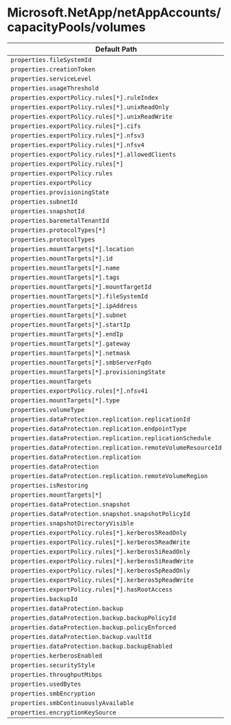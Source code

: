 # Microsoft.NetApp/netAppAccounts/capacityPools/volumes

| Default Path | Alias |
|---|---|
| `properties.fileSystemId` | `Microsoft.NetApp/netAppAccounts/capacityPools/volumes/fileSystemId` |
| `properties.creationToken` | `Microsoft.NetApp/netAppAccounts/capacityPools/volumes/creationToken` |
| `properties.serviceLevel` | `Microsoft.NetApp/netAppAccounts/capacityPools/volumes/serviceLevel` |
| `properties.usageThreshold` | `Microsoft.NetApp/netAppAccounts/capacityPools/volumes/usageThreshold` |
| `properties.exportPolicy.rules[*].ruleIndex` | `Microsoft.NetApp/netAppAccounts/capacityPools/volumes/exportPolicy.rules[*].ruleIndex` |
| `properties.exportPolicy.rules[*].unixReadOnly` | `Microsoft.NetApp/netAppAccounts/capacityPools/volumes/exportPolicy.rules[*].unixReadOnly` |
| `properties.exportPolicy.rules[*].unixReadWrite` | `Microsoft.NetApp/netAppAccounts/capacityPools/volumes/exportPolicy.rules[*].unixReadWrite` |
| `properties.exportPolicy.rules[*].cifs` | `Microsoft.NetApp/netAppAccounts/capacityPools/volumes/exportPolicy.rules[*].cifs` |
| `properties.exportPolicy.rules[*].nfsv3` | `Microsoft.NetApp/netAppAccounts/capacityPools/volumes/exportPolicy.rules[*].nfsv3` |
| `properties.exportPolicy.rules[*].nfsv4` | `Microsoft.NetApp/netAppAccounts/capacityPools/volumes/exportPolicy.rules[*].nfsv4` |
| `properties.exportPolicy.rules[*].allowedClients` | `Microsoft.NetApp/netAppAccounts/capacityPools/volumes/exportPolicy.rules[*].allowedClients` |
| `properties.exportPolicy.rules[*]` | `Microsoft.NetApp/netAppAccounts/capacityPools/volumes/exportPolicy.rules[*]` |
| `properties.exportPolicy.rules` | `Microsoft.NetApp/netAppAccounts/capacityPools/volumes/exportPolicy.rules` |
| `properties.exportPolicy` | `Microsoft.NetApp/netAppAccounts/capacityPools/volumes/exportPolicy` |
| `properties.provisioningState` | `Microsoft.NetApp/netAppAccounts/capacityPools/volumes/provisioningState` |
| `properties.subnetId` | `Microsoft.NetApp/netAppAccounts/capacityPools/volumes/subnetId` |
| `properties.snapshotId` | `Microsoft.NetApp/netAppAccounts/capacityPools/volumes/snapshotId` |
| `properties.baremetalTenantId` | `Microsoft.NetApp/netAppAccounts/capacityPools/volumes/baremetalTenantId` |
| `properties.protocolTypes[*]` | `Microsoft.NetApp/netAppAccounts/capacityPools/volumes/protocolTypes[*]` |
| `properties.protocolTypes` | `Microsoft.NetApp/netAppAccounts/capacityPools/volumes/protocolTypes` |
| `properties.mountTargets[*].location` | `Microsoft.NetApp/netAppAccounts/capacityPools/volumes/mountTargets[*].location` |
| `properties.mountTargets[*].id` | `Microsoft.NetApp/netAppAccounts/capacityPools/volumes/mountTargets[*].id` |
| `properties.mountTargets[*].name` | `Microsoft.NetApp/netAppAccounts/capacityPools/volumes/mountTargets[*].name` |
| `properties.mountTargets[*].tags` | `Microsoft.NetApp/netAppAccounts/capacityPools/volumes/mountTargets[*].tags` |
| `properties.mountTargets[*].mountTargetId` | `Microsoft.NetApp/netAppAccounts/capacityPools/volumes/mountTargets[*].mountTargetId` |
| `properties.mountTargets[*].fileSystemId` | `Microsoft.NetApp/netAppAccounts/capacityPools/volumes/mountTargets[*].fileSystemId` |
| `properties.mountTargets[*].ipAddress` | `Microsoft.NetApp/netAppAccounts/capacityPools/volumes/mountTargets[*].ipAddress` |
| `properties.mountTargets[*].subnet` | `Microsoft.NetApp/netAppAccounts/capacityPools/volumes/mountTargets[*].subnet` |
| `properties.mountTargets[*].startIp` | `Microsoft.NetApp/netAppAccounts/capacityPools/volumes/mountTargets[*].startIp` |
| `properties.mountTargets[*].endIp` | `Microsoft.NetApp/netAppAccounts/capacityPools/volumes/mountTargets[*].endIp` |
| `properties.mountTargets[*].gateway` | `Microsoft.NetApp/netAppAccounts/capacityPools/volumes/mountTargets[*].gateway` |
| `properties.mountTargets[*].netmask` | `Microsoft.NetApp/netAppAccounts/capacityPools/volumes/mountTargets[*].netmask` |
| `properties.mountTargets[*].smbServerFqdn` | `Microsoft.NetApp/netAppAccounts/capacityPools/volumes/mountTargets[*].smbServerFqdn` |
| `properties.mountTargets[*].provisioningState` | `Microsoft.NetApp/netAppAccounts/capacityPools/volumes/mountTargets[*].provisioningState` |
| `properties.mountTargets` | `Microsoft.NetApp/netAppAccounts/capacityPools/volumes/mountTargets` |
| `properties.exportPolicy.rules[*].nfsv41` | `Microsoft.NetApp/netAppAccounts/capacityPools/volumes/exportPolicy.rules[*].nfsv41` |
| `properties.mountTargets[*].type` | `Microsoft.NetApp/netAppAccounts/capacityPools/volumes/mountTargets[*].type` |
| `properties.volumeType` | `Microsoft.NetApp/netAppAccounts/capacityPools/volumes/volumeType` |
| `properties.dataProtection.replication.replicationId` | `Microsoft.NetApp/netAppAccounts/capacityPools/volumes/dataProtection.replication.replicationId` |
| `properties.dataProtection.replication.endpointType` | `Microsoft.NetApp/netAppAccounts/capacityPools/volumes/dataProtection.replication.endpointType` |
| `properties.dataProtection.replication.replicationSchedule` | `Microsoft.NetApp/netAppAccounts/capacityPools/volumes/dataProtection.replication.replicationSchedule` |
| `properties.dataProtection.replication.remoteVolumeResourceId` | `Microsoft.NetApp/netAppAccounts/capacityPools/volumes/dataProtection.replication.remoteVolumeResourceId` |
| `properties.dataProtection.replication` | `Microsoft.NetApp/netAppAccounts/capacityPools/volumes/dataProtection.replication` |
| `properties.dataProtection` | `Microsoft.NetApp/netAppAccounts/capacityPools/volumes/dataProtection` |
| `properties.dataProtection.replication.remoteVolumeRegion` | `Microsoft.NetApp/netAppAccounts/capacityPools/volumes/dataProtection.replication.remoteVolumeRegion` |
| `properties.isRestoring` | `Microsoft.NetApp/netAppAccounts/capacityPools/volumes/isRestoring` |
| `properties.mountTargets[*]` | `Microsoft.NetApp/netAppAccounts/capacityPools/volumes/mountTargets[*]` |
| `properties.dataProtection.snapshot` | `Microsoft.NetApp/netAppAccounts/capacityPools/volumes/dataProtection.snapshot` |
| `properties.dataProtection.snapshot.snapshotPolicyId` | `Microsoft.NetApp/netAppAccounts/capacityPools/volumes/dataProtection.snapshot.snapshotPolicyId` |
| `properties.snapshotDirectoryVisible` | `Microsoft.NetApp/netAppAccounts/capacityPools/volumes/snapshotDirectoryVisible` |
| `properties.exportPolicy.rules[*].kerberos5ReadOnly` | `Microsoft.NetApp/netAppAccounts/capacityPools/volumes/exportPolicy.rules[*].kerberos5ReadOnly` |
| `properties.exportPolicy.rules[*].kerberos5ReadWrite` | `Microsoft.NetApp/netAppAccounts/capacityPools/volumes/exportPolicy.rules[*].kerberos5ReadWrite` |
| `properties.exportPolicy.rules[*].kerberos5iReadOnly` | `Microsoft.NetApp/netAppAccounts/capacityPools/volumes/exportPolicy.rules[*].kerberos5iReadOnly` |
| `properties.exportPolicy.rules[*].kerberos5iReadWrite` | `Microsoft.NetApp/netAppAccounts/capacityPools/volumes/exportPolicy.rules[*].kerberos5iReadWrite` |
| `properties.exportPolicy.rules[*].kerberos5pReadOnly` | `Microsoft.NetApp/netAppAccounts/capacityPools/volumes/exportPolicy.rules[*].kerberos5pReadOnly` |
| `properties.exportPolicy.rules[*].kerberos5pReadWrite` | `Microsoft.NetApp/netAppAccounts/capacityPools/volumes/exportPolicy.rules[*].kerberos5pReadWrite` |
| `properties.exportPolicy.rules[*].hasRootAccess` | `Microsoft.NetApp/netAppAccounts/capacityPools/volumes/exportPolicy.rules[*].hasRootAccess` |
| `properties.backupId` | `Microsoft.NetApp/netAppAccounts/capacityPools/volumes/backupId` |
| `properties.dataProtection.backup` | `Microsoft.NetApp/netAppAccounts/capacityPools/volumes/dataProtection.backup` |
| `properties.dataProtection.backup.backupPolicyId` | `Microsoft.NetApp/netAppAccounts/capacityPools/volumes/dataProtection.backup.backupPolicyId` |
| `properties.dataProtection.backup.policyEnforced` | `Microsoft.NetApp/netAppAccounts/capacityPools/volumes/dataProtection.backup.policyEnforced` |
| `properties.dataProtection.backup.vaultId` | `Microsoft.NetApp/netAppAccounts/capacityPools/volumes/dataProtection.backup.vaultId` |
| `properties.dataProtection.backup.backupEnabled` | `Microsoft.NetApp/netAppAccounts/capacityPools/volumes/dataProtection.backup.backupEnabled` |
| `properties.kerberosEnabled` | `Microsoft.NetApp/netAppAccounts/capacityPools/volumes/kerberosEnabled` |
| `properties.securityStyle` | `Microsoft.NetApp/netAppAccounts/capacityPools/volumes/securityStyle` |
| `properties.throughputMibps` | `Microsoft.NetApp/netAppAccounts/capacityPools/volumes/throughputMibps` |
| `properties.usedBytes` | `Microsoft.NetApp/netAppAccounts/capacityPools/volumes/usedBytes` |
| `properties.smbEncryption` | `Microsoft.NetApp/netAppAccounts/capacityPools/volumes/smbEncryption` |
| `properties.smbContinuouslyAvailable` | `Microsoft.NetApp/netAppAccounts/capacityPools/volumes/smbContinuouslyAvailable` |
| `properties.encryptionKeySource` | `Microsoft.NetApp/netAppAccounts/capacityPools/volumes/encryptionKeySource` |

